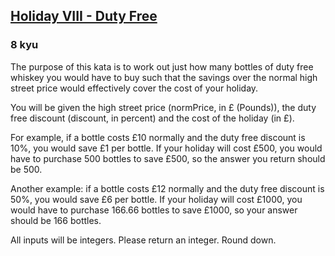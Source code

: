 <h2><a href=https://www.codewars.com/kata/57e92e91b63b6cbac20001e5/train/javascript target="_blank">Holiday VIII - Duty Free</a></h2><h3>8 kyu</h3><p>The purpose of this kata is to work out just how many bottles of duty free whiskey you would have to buy such that the savings over the normal high street price would effectively cover the cost of your holiday.</p><p>You will be given the high street price (normPrice, in £ (Pounds)), the duty free discount (discount, in percent) and the cost of the holiday (in £).</p><p>For example, if a bottle costs £10 normally and the duty free discount is 10%, you would save £1 per bottle. If your holiday will cost £500, you would have to purchase 500 bottles to save £500, so the answer you return should be 500.</p><p>Another example: if a bottle costs £12 normally and the duty free discount is 50%, you would save £6 per bottle. If your holiday will cost £1000, you would have to purchase 166.66 bottles to save £1000, so your answer should be 166 bottles.</p><p>All inputs will be integers. Please return an integer. Round down.</p>